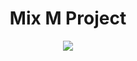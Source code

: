 <h1 align="center">Mix M Project</h1>

<div align='center'>
  <img src="https://avatars.githubusercontent.com/u/195990519?s=200&v=4"/>
</div>
